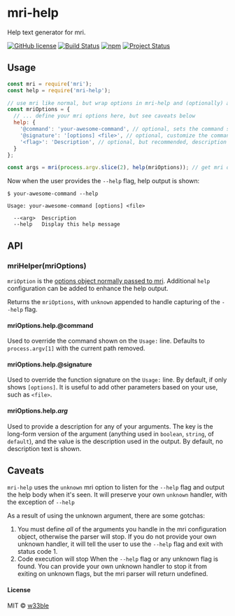 # mri-help

Help text generator for mri.

[![GitHub license](https://img.shields.io/badge/license-MIT-blue.svg)](https://raw.githubusercontent.com/w33ble/mri-help/master/LICENSE)
[![Build Status](https://img.shields.io/travis/w33ble/mri-help.svg?branch=master)](https://travis-ci.org/w33ble/mri-help)
[![npm](https://img.shields.io/npm/v/mri-help.svg)](https://www.npmjs.com/package/mri-help)
[![Project Status](https://img.shields.io/badge/status-experimental-orange.svg)](https://nodejs.org/api/documentation.html#documentation_stability_index)

## Usage

```js
const mri = require('mri');
const help = require('mri-help');

// use mri like normal, but wrap options in mri-help and (optionally) add an help parameter
const mriOptions = { 
  // ... define your mri options here, but see caveats below
  help: {
    '@command': 'your-awesome-command', // optional, sets the command shown in the usage output
    '@signature': '[options] <file>', // optional, customize the command's signature ("[options]" by default)
    '<flag>': 'Description', // optional, but recommended, description to use for a given flag (long form version)
  }
};

const args = mri(process.argv.slice(2), help(mriOptions)); // get mri output
```

Now when the user provides the `--help` flag, help output is shown:

```
$ your-awesome-command --help

Usage: your-awesome-command [options] <file>

  --<arg>  Description
  --help   Display this help message

```

## API

### mriHelper(mriOptions)

`mriOption` is the [options object normally passed to mri](https://github.com/lukeed/mri#api). Additional `help` configuration can be added to enhance the help output.

Returns the `mriOptions`, with `unknown` appended to handle capturing of the `--help` flag.

#### mriOptions.help.@command

Used to override the command shown on the `Usage:` line. Defaults to `process.argv[1]` with the current path removed.

#### mriOptions.help.@signature

Used to override the function signature on the `Usage:` line. By default, if only shows `[options]`. It is useful to add other parameters based on your use, such as `<file>`.

#### mriOptions.help.*arg*

Used to provide a description for any of your arguments. The key is the long-form version of the argument (anything used in `boolean`, `string`, of `default`), and the value is the description used in the output. By default, no description text is shown.

## Caveats

`mri-help` uses the `unknown` mri option to listen for the `--help` flag and output the help body when it's seen. It will preserve your own `unknown` handler, with the exception of `--help`

As a result of using the unknown argument, there are some gotchas:

1. You must define *all* of the arguments you handle in the mri configuration object, otherwise the parser will stop. If you do not provide your own unknown handler, it will tell the user to use the `--help` flag and exit with status code 1.
1. Code execution will stop When the `--help` flag or any unknown flag is found. You can provide your own unknown handler to stop it from exiting on unknown flags, but the mri parser will return undefined.

#### License

MIT © [w33ble](https://github.com/w33ble)